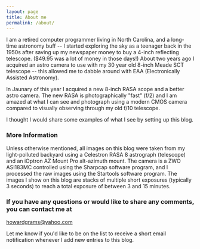 ```yaml
---
layout: page
title: About me
permalink: /about/
---
```


I am a retired computer programmer living in North Carolina, and a long-time astronomy buff -- I started exploring the sky as a teenager back in the 1950s after saving up my newspaper money to buy a 4-inch reflecting telescope. ($49.95 was a lot of money in those days!) About two years ago I acquired an astro camera to use with my 30 year old 8-inch Meade SCT telescope -- this allowed me to dabble around with EAA (Electronically Assisted Astronomy).

In Jaunary of this year I acquired a new 8-inch RASA scope and a better astro camera.  The new RASA is photographically "fast" (f/2) and I am amazed at what I can see and photograph using a modern CMOS camera compared to visually observing through my old f/10 telescope.

I thought I would share some examples of what I see by setting up this blog.

### More Information

Unless otherwise mentioned, all images on this blog were taken from my light-polluted backyard using a Celestron RASA 8 astrograph (telescope) and an iOptron AZ Mount Pro alt-azimuth mount. The camera is a ZWO ASI183MC controlled using the Sharpcap software program, and I processed the raw images using the Startools software program. The images I show on this blog are stacks of multiple  short exposures (typically 3 seconds) to reach a total exposure of between 3 and 15 minutes.

### If you have any questions or would like to share any comments, you can contact me at

[howardgrams@yahoo.com](mailto:howardgrams@yahoo.com)

Let me know if you'd like to be on the list to receive a short email notification whenever I add new entries to this blog.